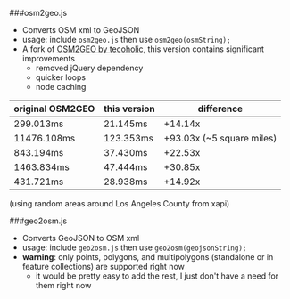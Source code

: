 ###osm2geo.js
- Converts OSM xml to GeoJSON
- usage: include `osm2geo.js` then use `osm2geo(osmString);`
- A fork of [OSM2GEO by tecoholic](https://gist.github.com/tecoholic/1396990), this version contains significant improvements
    - removed jQuery dependency
    - quicker loops
    - node caching

original OSM2GEO | this version | difference
--- | --- | ---
299.013ms   | 21.145ms  | +14.14x 
11476.108ms | 123.353ms | +93.03x (~5 square miles)
843.194ms   | 37.430ms  | +22.53x
1463.834ms  | 47.444ms  | +30.85x
431.721ms   | 28.938ms  | +14.92x
(using random areas around Los Angeles County from xapi)

###geo2osm.js
- Converts GeoJSON to OSM xml
- usage: include `geo2osm.js` then use `geo2osm(geojsonString);`
- __warning__: only points, polygons, and multipolygons (standalone or in feature collections) are supported right now
    - it would be pretty easy to add the rest, I just don't have a need for them right now
